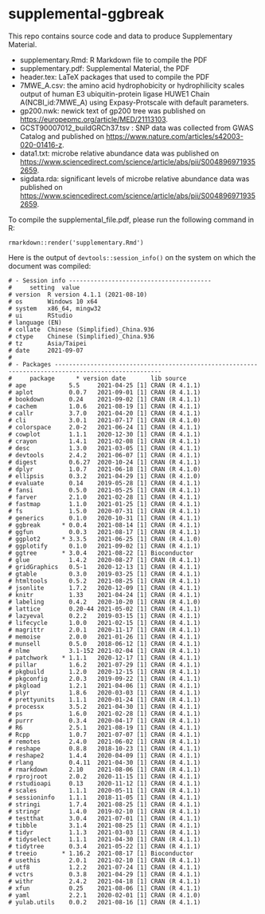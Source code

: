 # supplemental-ggbreak

This repo contains source code and data to produce Supplementary Material.

+ supplementary.Rmd: R Markdown file to compile the PDF
+ supplementary.pdf: Supplemental Material, the PDF
+ header.tex: LaTeX packages that used to compile the PDF
+ 7MWE_A.csv: the amino acid hydrophobicity or hydrophilicity scales output of human E3 ubiquitin-protein ligase HUWE1 Chain A(NCBI_id:7MWE_A) using Expasy-Protscale with default parameters.
+ gp200.nwk: newick text of gp200 tree was published on https://europepmc.org/article/MED/21113103.
+ GCST90007012_buildGRCh37.tsv : SNP data was collected from GWAS Catalog and published on https://www.nature.com/articles/s42003-020-01416-z.
+ data1.txt: microbe relative abundance data was published on https://www.sciencedirect.com/science/article/abs/pii/S0048969719352659.
+ sigdata.rda: significant levels of microbe relative abundance data was published on https://www.sciencedirect.com/science/article/abs/pii/S0048969719352659.

To compile the supplemental_file.pdf, please run the following command in R:

```
rmarkdown::render('supplementary.Rmd')
```


Here is the output of `devtools::session_info()` on the system on which the document was compiled:

```
# - Session info ----------------------------------------
#     setting  value
# version  R version 4.1.1 (2021-08-10)
# os       Windows 10 x64
# system   x86_64, mingw32
# ui       RStudio
# language (EN)
# collate  Chinese (Simplified)_China.936
# ctype    Chinese (Simplified)_China.936
# tz       Asia/Taipei
# date     2021-09-07
# 
# - Packages ----------------------------------------------------------------------------------------------------
#     package      * version date       lib source
# ape            5.5     2021-04-25 [1] CRAN (R 4.1.1)
# aplot          0.0.7   2021-09-01 [1] CRAN (R 4.1.1)
# bookdown       0.24    2021-09-02 [1] CRAN (R 4.1.1)
# cachem         1.0.6   2021-08-19 [1] CRAN (R 4.1.1)
# callr          3.7.0   2021-04-20 [1] CRAN (R 4.1.1)
# cli            3.0.1   2021-07-17 [1] CRAN (R 4.1.0)
# colorspace     2.0-2   2021-06-24 [1] CRAN (R 4.1.1)
# cowplot        1.1.1   2020-12-30 [1] CRAN (R 4.1.1)
# crayon         1.4.1   2021-02-08 [1] CRAN (R 4.1.1)
# desc           1.3.0   2021-03-05 [1] CRAN (R 4.1.1)
# devtools       2.4.2   2021-06-07 [1] CRAN (R 4.1.1)
# digest         0.6.27  2020-10-24 [1] CRAN (R 4.1.1)
# dplyr          1.0.7   2021-06-18 [1] CRAN (R 4.1.0)
# ellipsis       0.3.2   2021-04-29 [1] CRAN (R 4.1.0)
# evaluate       0.14    2019-05-28 [1] CRAN (R 4.1.1)
# fansi          0.5.0   2021-05-25 [1] CRAN (R 4.1.1)
# farver         2.1.0   2021-02-28 [1] CRAN (R 4.1.1)
# fastmap        1.1.0   2021-01-25 [1] CRAN (R 4.1.1)
# fs             1.5.0   2020-07-31 [1] CRAN (R 4.1.1)
# generics       0.1.0   2020-10-31 [1] CRAN (R 4.1.1)
# ggbreak      * 0.0.4   2021-08-14 [1] CRAN (R 4.1.1)
# ggfun          0.0.3   2021-08-17 [1] CRAN (R 4.1.1)
# ggplot2      * 3.3.5   2021-06-25 [1] CRAN (R 4.1.0)
# ggplotify      0.1.0   2021-09-02 [1] CRAN (R 4.1.1)
# ggtree       * 3.0.4   2021-08-22 [1] Bioconductor
# glue           1.4.2   2020-08-27 [1] CRAN (R 4.1.1)
# gridGraphics   0.5-1   2020-12-13 [1] CRAN (R 4.1.1)
# gtable         0.3.0   2019-03-25 [1] CRAN (R 4.1.1)
# htmltools      0.5.2   2021-08-25 [1] CRAN (R 4.1.1)
# jsonlite       1.7.2   2020-12-09 [1] CRAN (R 4.1.1)
# knitr          1.33    2021-04-24 [1] CRAN (R 4.1.1)
# labeling       0.4.2   2020-10-20 [1] CRAN (R 4.1.0)
# lattice        0.20-44 2021-05-02 [1] CRAN (R 4.1.1)
# lazyeval       0.2.2   2019-03-15 [1] CRAN (R 4.1.1)
# lifecycle      1.0.0   2021-02-15 [1] CRAN (R 4.1.1)
# magrittr       2.0.1   2020-11-17 [1] CRAN (R 4.1.1)
# memoise        2.0.0   2021-01-26 [1] CRAN (R 4.1.1)
# munsell        0.5.0   2018-06-12 [1] CRAN (R 4.1.1)
# nlme           3.1-152 2021-02-04 [1] CRAN (R 4.1.1)
# patchwork    * 1.1.1   2020-12-17 [1] CRAN (R 4.1.1)
# pillar         1.6.2   2021-07-29 [1] CRAN (R 4.1.1)
# pkgbuild       1.2.0   2020-12-15 [1] CRAN (R 4.1.1)
# pkgconfig      2.0.3   2019-09-22 [1] CRAN (R 4.1.1)
# pkgload        1.2.1   2021-04-06 [1] CRAN (R 4.1.1)
# plyr           1.8.6   2020-03-03 [1] CRAN (R 4.1.1)
# prettyunits    1.1.1   2020-01-24 [1] CRAN (R 4.1.1)
# processx       3.5.2   2021-04-30 [1] CRAN (R 4.1.1)
# ps             1.6.0   2021-02-28 [1] CRAN (R 4.1.1)
# purrr          0.3.4   2020-04-17 [1] CRAN (R 4.1.1)
# R6             2.5.1   2021-08-19 [1] CRAN (R 4.1.1)
# Rcpp           1.0.7   2021-07-07 [1] CRAN (R 4.1.1)
# remotes        2.4.0   2021-06-02 [1] CRAN (R 4.1.1)
# reshape        0.8.8   2018-10-23 [1] CRAN (R 4.1.1)
# reshape2       1.4.4   2020-04-09 [1] CRAN (R 4.1.1)
# rlang          0.4.11  2021-04-30 [1] CRAN (R 4.1.1)
# rmarkdown      2.10    2021-08-06 [1] CRAN (R 4.1.1)
# rprojroot      2.0.2   2020-11-15 [1] CRAN (R 4.1.1)
# rstudioapi     0.13    2020-11-12 [1] CRAN (R 4.1.1)
# scales         1.1.1   2020-05-11 [1] CRAN (R 4.1.1)
# sessioninfo    1.1.1   2018-11-05 [1] CRAN (R 4.1.1)
# stringi        1.7.4   2021-08-25 [1] CRAN (R 4.1.1)
# stringr        1.4.0   2019-02-10 [1] CRAN (R 4.1.1)
# testthat       3.0.4   2021-07-01 [1] CRAN (R 4.1.1)
# tibble         3.1.4   2021-08-25 [1] CRAN (R 4.1.1)
# tidyr          1.1.3   2021-03-03 [1] CRAN (R 4.1.1)
# tidyselect     1.1.1   2021-04-30 [1] CRAN (R 4.1.1)
# tidytree       0.3.4   2021-05-22 [1] CRAN (R 4.1.1)
# treeio       * 1.16.2  2021-08-17 [1] Bioconductor
# usethis        2.0.1   2021-02-10 [1] CRAN (R 4.1.1)
# utf8           1.2.2   2021-07-24 [1] CRAN (R 4.1.1)
# vctrs          0.3.8   2021-04-29 [1] CRAN (R 4.1.1)
# withr          2.4.2   2021-04-18 [1] CRAN (R 4.1.1)
# xfun           0.25    2021-08-06 [1] CRAN (R 4.1.1)
# yaml           2.2.1   2020-02-01 [1] CRAN (R 4.1.0)
# yulab.utils    0.0.2   2021-08-16 [1] CRAN (R 4.1.1)
```
